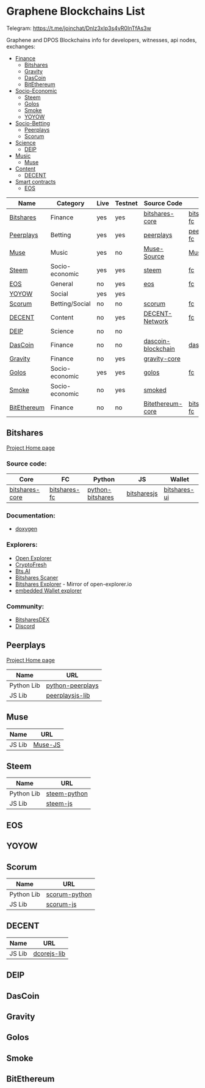 # Graphene Blockchains List

Telegram: https://t.me/joinchat/Dnlz3xIp3s4vR0InTfAs3w

Graphene and DPOS Blockchains info for developers, witnesses, api nodes, exchanges:

* [Finance](#finance)
  * [Bitshares](#bitshares)
  * [Gravity](#gravity)
  * [DasCoin](#dascoin)
  * [BitEthereum](#bitethereum)
* [Socio-Economic](#socio-economic)
  * [Steem](#steem)
  * [Golos](#golos)
  * [Smoke](#smoke)
  * [YOYOW](#yoyow)
* [Socio-Betting](#socio-betting)
  * [Peerplays](#peerplays)
  * [Scorum](#scorum)
* [Science](#science)
  * [DEIP](#deip)
* [Music](#music)
  * [Muse](#muse)
* [Content](#Content)
  * [DECENT](#decent)  
* [Smart contracts](#smart-contracts)
  * [EOS](#eos)  




| Name | Category | Live | Testnet | Source Code | FC | More |
| --- | --- | --- | --- | --- | --- | --- |
| [Bitshares](https://bitshares.org/) | Finance | yes | yes | [bitshares-core](https://github.com/bitshares/bitshares-core) | [bitshares-fc](https://github.com/bitshares/bitshares-fc) | [More](#bitshares) |
| [Peerplays](https://www.peerplays.com/) | Betting | yes | yes | [peerplays](https://github.com/PBSA/peerplays) | [peerplays-fc](https://github.com/PBSA/peerplays-fc) | [More](#peerplays) |
| [Muse](http://museblockchain.com/) | Music | yes | no | [Muse-Source](https://github.com/themuseblockchain/Muse-Source) | [Muse-FC](https://github.com/themuseblockchain/Muse-FC) | [More](#muse) | 
| [Steem](http://steemit.com/) | Socio-economic | yes | yes | [steem](https://github.com/steemit/steem) | [fc](https://github.com/steemit/fc) | [More](#steem) | 
| [EOS](https://eos.io/) | General | no | yes | [eos](https://github.com/EOSIO/eos) | [fc](https://github.com/EOSIO/eos/tree/master/libraries/fc) | [More](#eos) | 
| [YOYOW](https://yoyow.org/) | Social | yes | yes | | | [More](#yoyow) | 
| [Scorum](https://scorumcoins.com/) | Betting/Social | no | no | [scorum](https://github.com/scorum/scorum) | [fc](https://github.com/scorum/fc) | [More](#scorum) | 
| [DECENT](https://decent.ch/) | Content | no | yes | [DECENT-Network](https://github.com/DECENTfoundation/DECENT-Network) | [fc](https://github.com/DECENTfoundation/fc) | [More](#decent) | 
| [DEIP](http://deip.world/) | Science | no | no |  |  | [More](#deip)| 
| [DasCoin](https://dascoin.com) | Finance | no | no | [dascoin-blockchain](https://github.com/techsolutions-ltd/dascoin-blockchain) | [dascoin-fc](https://github.com/techsolutions-ltd/dascoin-fc) | [More](#dascoin) | 
| [Gravity](https://www.gravityprotocol.org/) | Finance | no | yes | [gravity-core](https://github.com/GravityProtocol/gravity-core) |  | [More](#gravity) |
| [Golos](https://golos.io/) | Socio-economic | yes | yes | [golos](https://github.com/GolosChain/golos) | [fc](https://github.com/GolosChain/fc) | [More](#golos) |
| [Smoke](https://smoke.network/) | Socio-economic | no | yes | [smoked](https://github.com/smokenetwork/smoked) | | [More](#smoke) | 
| [BitEthereum](https://www.bitethereum.io) | Finance | no | no | [Bitethereum-core](https://github.com/BitethereumFoundation/Bitethereum-core) | [bitshares-fc](https://github.com/BitethereumFoundation/bitshares-fc) | [More](#bitethereum) | 

## Bitshares

[Project Home page](https://bitshares.org/)

### Source code:

| Core | FC | Python | JS | Wallet |
| --- | --- | --- | --- | --- |
| [bitshares-core](https://github.com/bitshares/bitshares-core) | [bitshares-fc](https://github.com/bitshares/bitshares-fc) | [python-bitshares](https://github.com/bitshares/python-bitshares) | [bitsharesjs](https://github.com/bitshares/bitsharesjs) | [bitshares-ui](https://github.com/bitshares/bitshares-ui) |

### Documentation:

* [doxygen](https://bitshares.org/doxygen/)

### Explorers:

* [Open Explorer](http://open-explorer.io)
* [CryptoFresh](http://cryptofresh.com/)
* [Bts.AI](https://bts.ai/)
* [Bitshares Scaner](http://www.bitshares-scaner.org/)
* [Bitshares Explorer](http://bitshares-explorer.io) - Mirror of open-explorer.io
* [embedded Wallet explorer ]() 

### Community:

* [BitsharesDEX]()
* [Discord]()

## Peerplays

[Project Home page](https://www.peerplays.com/)

| Name | URL |
| --- | --- |
| Python Lib |  [python-peerplays](https://github.com/PBSA/python-peerplays) |
| JS Lib |  [peerplaysjs-lib](https://github.com/PBSA/peerplaysjs-lib) |


## Muse

| Name | URL |
| --- | --- |
| JS Lib |  [Muse-JS](https://github.com/themuseblockchain/Muse-JS) |

## Steem

| Name | URL |
| --- | --- |
| Python Lib |  [steem-python](https://github.com/steemit/steem-python) 
| JS Lib |  [steem-js](https://github.com/steemit/steem-js) |


## EOS

## YOYOW

## Scorum

| Name | URL |
| --- | --- |
| Python Lib |  [scorum-python](https://github.com/scorum/scorum-python) |
| JS Lib |  [scorum-js](https://github.com/scorum/scorum-js) |


## DECENT

| Name | URL |
| --- | --- |
| JS Lib |  [dcorejs-lib](https://github.com/DECENTfoundation/dcorejs-lib) |

## DEIP

## DasCoin

## Gravity

## Golos

## Smoke 

## BitEthereum




